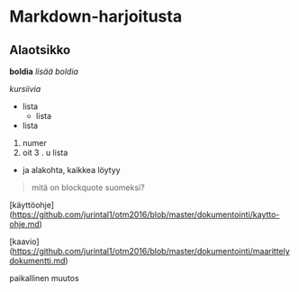 # Markdown-harjoitusta

## Alaotsikko

**boldia**
_lisää boldia_

*kursiivia*

* lista
  * lista
* lista

1. numer
2. oit
3 . u  lista
  * ja alakohta, kaikkea löytyy
  
> mitä on 
> blockquote suomeksi?
	

[käyttöohje] (https://github.com/jurintal1/otm2016/blob/master/dokumentointi/kaytto-ohje.md)

[kaavio] (https://github.com/jurintal1/otm2016/blob/master/dokumentointi/maarittelydokumentti.md)

paikallinen muutos
